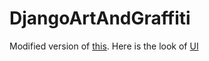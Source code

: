 # DjangoArtAndGraffiti

Modified version of <a href="https://github.com/WabukoWabuko/Art_Advert_Website">this</a>. Here is the look of <a href="https://wabukowabuko.github.io/Art_Advert_Website/">UI</a>
